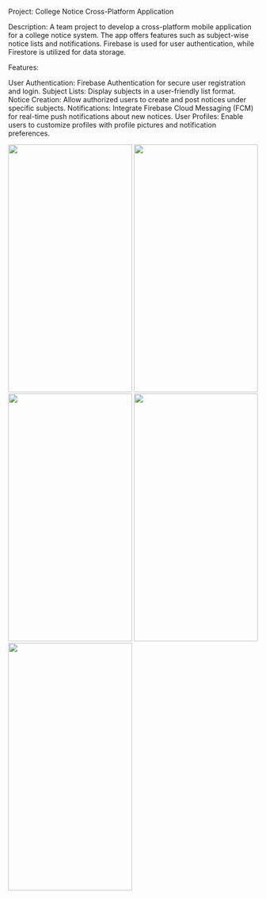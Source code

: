 Project: College Notice Cross-Platform Application

Description: A team project to develop a cross-platform mobile application for a college notice system. The app offers features such as subject-wise notice lists and notifications. Firebase is used for user authentication, while Firestore is utilized for data storage.

Features:

User Authentication: Firebase Authentication for secure user registration and login.
Subject Lists: Display subjects in a user-friendly list format.
Notice Creation: Allow authorized users to create and post notices under specific subjects.
Notifications: Integrate Firebase Cloud Messaging (FCM) for real-time push notifications about new notices.
User Profiles: Enable users to customize profiles with profile pictures and notification preferences.

<img src="https://github.com/mitul-patel67/College-Notice/assets/128608225/8a04696e-62f3-4b68-8a00-c425c36384c1" width="250" height="500">
<img src="https://github.com/mitul-patel67/College-Notice/assets/128608225/5e1d9ec9-be7c-4616-867e-5326bb60dac4" width="250" height="500">
<img src="https://github.com/mitul-patel67/College-Notice/assets/128608225/3e228f46-9634-4a1d-b1f4-f427c621203f" width="250" height="500">
<img src="https://github.com/mitul-patel67/College-Notice/assets/128608225/4922395b-ae4b-4e86-930c-4ba5e2206b00" width="250" height="500">
<img src="https://github.com/mitul-patel67/College-Notice/assets/128608225/5fb16340-ea42-4a92-9347-0a2253870da4" width="250" height="500">




